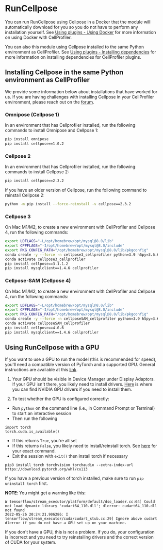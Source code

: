 # RunCellpose

You can run RunCellpose using Cellpose in a Docker that the module will automatically download for you so you do not have to perform any installation yourself.
See [Using plugins - Using Docker](using_plugins.md/#using-docker-to-bypass-installation-requirements) for more information on using Docker with CellProfiler.

You can also this module using Cellpose installed to the same Python environment as CellProfiler.
See [Using plugins - Installing dependencies](using_plugins.md/#installing-plugins-with-dependencies-using-cellprofiler-from-source) for more information on installing dependencies for CellProfiler plugins.

## Installing Cellpose in the same Python environment as CellProfiler

We provide some information below about installations that have worked for us.
If you are having challenges with installing Cellpose in your CellProfiler environment, please reach out on the [forum](https://forum.image.sc/).

### Omnipose (Cellpose 1)

In an environment that has Cellprofiler installed, run the following commands to install Omnipose and Cellpose 1:

```bash
pip install omnipose
pip install cellpose==1.0.2
```

### Cellpose 2

In an environment that has Cellprofiler installed, run the following commands to install Cellpose 2:

```bash
pip install cellpose==2.3.2
```

If you have an older version of Cellpose, run the following command to reinstall Cellpose 2:

```bash
python -m pip install --force-reinstall -v cellpose==2.3.2
```

### Cellpose 3

On Mac M1/M2, to create a new environment with CellProfiler and Cellpose 4, run the following commands:

```bash
export LDFLAGS="-L/opt/homebrew/opt/mysql@8.0/lib"    
export CPPFLAGS="-I/opt/homebrew/opt/mysql@8.0/include"
export PKG_CONFIG_PATH="/opt/homebrew/opt/mysql@8.0/lib/pkgconfig"
conda create -y --force -n cellpose3_cellprofiler python=3.9 h5py=3.6.0 python.app scikit-learn==0.24.2 scikit-image==0.18.3 openjdk --platform osx-arm64
conda activate cellpose3_cellprofiler
pip install cellpose==3.1.1.2
pip install mysqlclient==1.4.6 cellprofiler
```

### Cellpose-SAM (Cellpose 4)

On Mac M1/M2, to create a new environment with CellProfiler and Cellpose 4, run the following commands:

```bash
export LDFLAGS="-L/opt/homebrew/opt/mysql@8.0/lib"    
export CPPFLAGS="-I/opt/homebrew/opt/mysql@8.0/include"
export PKG_CONFIG_PATH="/opt/homebrew/opt/mysql@8.0/lib/pkgconfig"
conda create -y --force -n cellposeSAM_cellprofiler python=3.9 h5py=3.6.0 python.app scikit-learn==0.24.2 scikit-image==0.18.3 openjdk --platform osx-arm64
conda activate cellposeSAM_cellprofiler
pip install cellpose==4.0.6
pip install mysqlclient==1.4.6 cellprofiler
```

## Using RunCellpose with a GPU

If you want to use a GPU to run the model (this is recommended for speed), you'll need a compatible version of PyTorch and a supported GPU.
General instructions are available at this [link](https://pytorch.org/get-started/locally/).

1. Your GPU should be visible in Device Manager under Display Adaptors. 
If your GPU isn't there, you likely need to install drivers.
[Here](https://www.nvidia.com/Download/Find.aspx) is where you can find NVIDIA GPU drivers if you need to install them.


2. To test whether the GPU is configured correctly:
  * Run `python` on the command line (i.e., in Command Prompt or Terminal) to start an interactive session
  * Then run the following
  ```
  import torch
  torch.cuda.is_available()
  ```
  * If this returns `True`, you're all set
  * If this returns `False`, you likely need to install/reinstall torch. See [here](https://pytorch.org/get-started/locally/) for your exact command.
  * Exit the session with `exit()` then install torch if necessary
  ```
  pip3 install torch torchvision torchaudio --extra-index-url https://download.pytorch.org/whl/cu113
  ```
  If you have a previous version of torch installed, make sure to run `pip uninstall torch` first.


**NOTE**: You might get a warning like this:
```
W tensorflow/stream_executor/platform/default/dso_loader.cc:64] Could not load dynamic library 'cudart64_110.dll'; dlerror: cudart64_110.dll not found
2022-05-26 20:24:21.906286: I tensorflow/stream_executor/cuda/cudart_stub.cc:29] Ignore above cudart dlerror if you do not have a GPU set up on your machine.
```
If you don't have a GPU, this is not a problem.
If you do, your configuration is incorrect and you need to try reinstalling drivers and the correct version of CUDA for your system.
